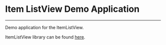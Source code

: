 # Item ListView Demo Application
***
Demo application for the ItemListView.

ItemListView library can be found [here](https://github.com/ShujaARizvi/ItemListView).